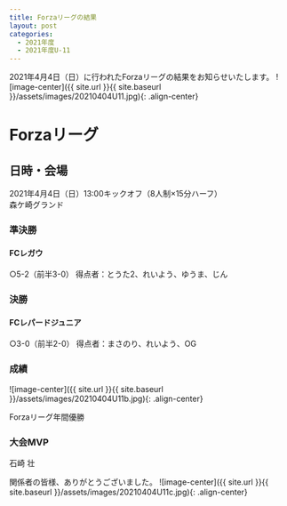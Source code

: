 ```yaml
---
title: Forzaリーグの結果
layout: post
categories:
  - 2021年度
  - 2021年度U-11
---
```


2021年4月4日（日）に行われたForzaリーグの結果をお知らせいたします。
![image-center]({{ site.url }}{{ site.baseurl }}/assets/images/20210404U11.jpg){: .align-center}


# Forzaリーグ

## 日時・会場

2021年4月4日（日）13:00キックオフ（8人制×15分ハーフ）<br>
森ケ崎グランド

### 準決勝

#### FCレガウ



○5-2（前半3-0）
得点者：とうた2、れいよう、ゆうま、じん

### 決勝

#### FCレパードジュニア

○3-0（前半2-0）
得点者：まさのり、れいよう、OG

### 成績

![image-center]({{ site.url }}{{ site.baseurl }}/assets/images/20210404U11b.jpg){: .align-center}

Forzaリーグ年間優勝

### 大会MVP

石崎 壮


関係者の皆様、ありがとうございました。
![image-center]({{ site.url }}{{ site.baseurl }}/assets/images/20210404U11c.jpg){: .align-center}
